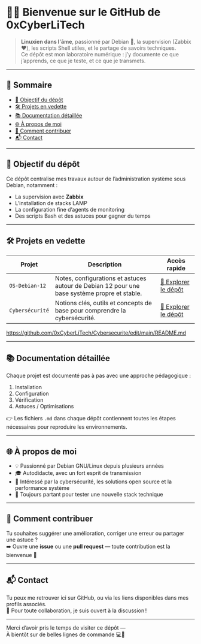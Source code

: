 # 👨‍💻 Bienvenue sur le GitHub de 0xCyberLiTech

> **Linuxien dans l'âme**, passionné par Debian 🐧, la supervision (Zabbix ❤️), les scripts Shell utiles, et le partage de savoirs techniques.  
> Ce dépôt est mon laboratoire numérique : j’y documente ce que j’apprends, ce que je teste, et ce que je transmets.

---

## 🧭 Sommaire

- [🎯 Objectif du dépôt](#-objectif-du-dépôt)
- [🛠️ Projets en vedette](#️-projets-en-vedette)
- [📚 Documentation détaillée](#-documentation-détaillée)
- [🌐 À propos de moi](#-à-propos-de-moi)
- [🤝 Comment contribuer](#-comment-contribuer)
- [📬 Contact](#-contact)

---

## 🎯 Objectif du dépôt

Ce dépôt centralise mes travaux autour de l’administration système sous Debian, notamment :

- La supervision avec **Zabbix**
- L’installation de stacks LAMP
- La configuration fine d’agents de monitoring
- Des scripts Bash et des astuces pour gagner du temps

---

## 🛠️ Projets en vedette

| Projet           | Description                                                                                   | Accès rapide |
|------------------|-----------------------------------------------------------------------------------------------|--------------|
| `OS-Debian-12`    | Notes, configurations et astuces autour de Debian 12 pour une base système propre et stable. | [📁 Explorer le dépôt](https://github.com/0xCyberLiTech/OS-Debian-12) |
| `Cybersécurité`   | Notions clés, outils et concepts de base pour comprendre la cybersécurité.                    | [📁 Explorer le dépôt](https://github.com/0xCyberLiTech/Cybersecurite/edit/main/README.m) |

https://github.com/0xCyberLiTech/Cybersecurite/edit/main/README.md

---

## 📚 Documentation détaillée

Chaque projet est documenté pas à pas avec une approche pédagogique :

1. Installation
2. Configuration
3. Vérification
4. Astuces / Optimisations

👉 Les fichiers `.md` dans chaque dépôt contiennent toutes les étapes nécessaires pour reproduire les environnements.

---

## 🌐 À propos de moi

- 💡 Passionné par Debian GNU/Linux depuis plusieurs années
- 🎓 Autodidacte, avec un fort esprit de transmission
- 🔐 Intéressé par la cybersécurité, les solutions open source et la performance système
- 🧪 Toujours partant pour tester une nouvelle stack technique

---

## 🤝 Comment contribuer

Tu souhaites suggérer une amélioration, corriger une erreur ou partager une astuce ?  
➡️ Ouvre une **issue** ou une **pull request** — toute contribution est la bienvenue 🙌

---

## 📬 Contact

Tu peux me retrouver ici sur GitHub, ou via les liens disponibles dans mes profils associés.  
📩 Pour toute collaboration, je suis ouvert à la discussion !

---

Merci d’avoir pris le temps de visiter ce dépôt —  
À bientôt sur de belles lignes de commande 💻🚀
